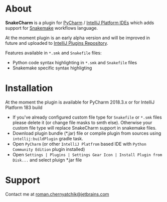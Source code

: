 # About

**SnakeCharm** is a plugin for [PyCharm](https://www.jetbrains.com/pycharm/) / [IntelliJ Platform IDEs](https://www.jetbrains.com/products.html?fromMenu#type=ide) which adds support for [Snakemake](https://snakemake.readthedocs.io/en/stable/) workflows language.


At the moment plugin is an early alpha version and will be improved in future and uploaded to [IntelliJ Plugins Repository](https://plugins.jetbrains.com).

Features available in `*.smk` and `Snakefile` files:
* Python code syntax highlighting in `*.smk` and `Snakefile` files
* Snakemake specific syntax highligting

# Installation

At the moment the plugin is available for PyCharm 2018.3.x or for IntelliJ Platform 183 build

* If you've already configured custom file type for `Snakefile` or `*.smk` files please delete it (or change file masks to smth else). Otherwise your custom file type will replace SnakeCharm support in snakemake files.
* Download plugin bundle (*.jar) file or compile plugin from sources using `intellij:buildPlugin` gradle task.
* Open `PyCharm` (or other `IntelliJ Platfrom` based IDE with `Python Community Edition` plugin installed)
* Open `Settings | Plugins | Settings Gear Icon | Install Plugin from Disk...` and select pluign *.jar file


# Support
Contact me at roman.chernyatchik@jetbrains.com
